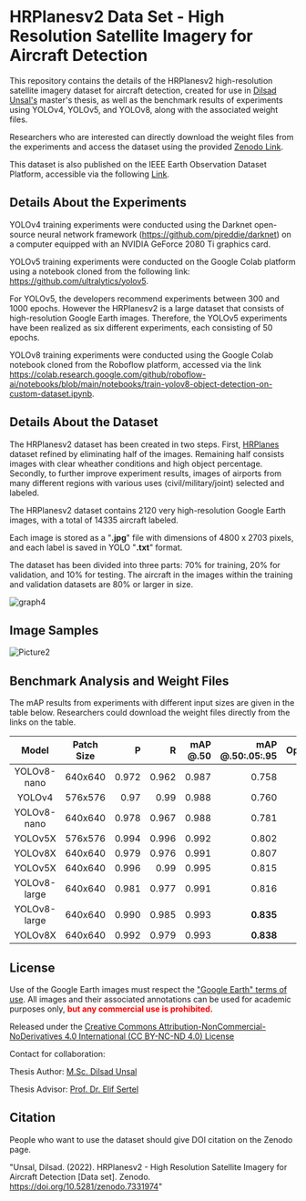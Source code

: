 # HRPlanesv2 Data Set - High Resolution Satellite Imagery for Aircraft Detection

This repository contains the details of the HRPlanesv2 high-resolution satellite imagery dataset for aircraft detection, created for use in [Dilsad Unsal's](https://www.linkedin.com/in/dilsad-unsal-b4a1101bb/) master's thesis, as well as the benchmark results of experiments using YOLOv4, YOLOv5, and YOLOv8, along with the associated weight files.
 
Researchers who are interested can directly download the weight files from the experiments and access the dataset using the provided [Zenodo Link](https://zenodo.org/record/7331974#.Y3dUlXZByUk).

This dataset is also published on the IEEE Earth Observation Dataset Platform, accessible via the following [Link](https://eod-grss-ieee.com/dataset-detail/ak1BclhJbkpuUkh5Uitmd3B5L2hNQT09).



## <div align="left">Details About the Experiments</div>

YOLOv4 training experiments were conducted using the Darknet open-source neural network framework (https://github.com/pjreddie/darknet) on a computer equipped with an NVIDIA GeForce 2080 Ti graphics card.

YOLOv5 training experiments were conducted on the Google Colab platform using a notebook cloned from the following link: https://github.com/ultralytics/yolov5.

For YOLOv5, the developers recommend experiments between 300 and 1000 epochs. However the HRPlanesv2 is a large dataset that consists of high-resolution Google Earth images. Therefore, the YOLOv5 experiments have been realized as six different experiments, each consisting of 50 epochs.

YOLOv8 training experiments were conducted using the Google Colab notebook cloned from the Roboflow platform, accessed via the link https://colab.research.google.com/github/roboflow-ai/notebooks/blob/main/notebooks/train-yolov8-object-detection-on-custom-dataset.ipynb.

## <div align="left">Details About the Dataset</div>

The HRPlanesv2 dataset has been created in two steps. First,  [HRPlanes](https://github.com/TolgaBkm/HRPlanes) dataset refined by eliminating half of the images. Remaining half consists images with clear wheather conditions and high object percentage. Secondly, to further improve experiment results, images of airports from many different regions with various uses (civil/military/joint) selected and labeled.
 
The HRPlanesv2 dataset contains 2120 very high-resolution Google Earth images, with a total of 14335 aircraft labeled.

Each image is stored as a "**.jpg**" file with dimensions of 4800 x 2703 pixels, and each label is saved in YOLO "**.txt**" format.


The dataset has been divided into three parts: 70% for training, 20% for validation, and 10% for testing. The aircraft in the images within the training and validation datasets are 80% or larger in size.




![graph4](https://github.com/dilsadunsal/HRPlanesv2-Data-Set/assets/77750296/75696048-80bd-4c0c-9283-c6af37d4dfdd)






## <div align="left">Image Samples</div>


![Picture2](https://user-images.githubusercontent.com/77750296/153885017-78632f3c-0a35-4720-ae7d-92bddfc9c489.jpg)


</div>

## <div align="left">Benchmark Analysis and Weight Files</div>

The mAP results from experiments with different input sizes are given in the table below. Researchers could download the weight files directly from the links on the table.


| Model              | Patch   Size | P | R | mAP @.50| mAP @.50:.05:.95 | Optimizer | Weights |
|:--------------------------:|:------------------:|-------------------------:|-------------------------:|-------------------------:|-------------------------:|-------------------------:|-------------------------:|
|YOLOv8-nano                         | 640x640                | 0.972                      | 0.962                      | 0.987                      | 0.758                      |SGD                         |[yolov8_nano_SGD_best.pt](https://drive.google.com/file/d/1DTQ7I1NJgzmWnhIOXY0g6ISgA5iihQJh/view?usp=drive_link)                  |
|YOLOv4                         | 576x576                | 0.97                      | 0.99                      | 0.988                      | 0.760                      |N/A                         | [yolov4_best.conv.137](https://drive.google.com/file/d/1ed8JjQltaRCQ3ZF2wPNc3tToR1CDP4rX/view?usp=sharing)                  |
|YOLOv8-nano                         | 640x640                 | 0.978                      | 0.967                      | 0.988                      | 0.781                     |Adam                         | [yolov8_nano_adam_best.pt](https://drive.google.com/file/d/1ag5bblMu0JyjrjGbHuSIRWezTD-XpST0/view?usp=drive_link)                     |
|YOLOv5X                         | 576x576                 | 0.994                      | 0.996                      | 0.992                      | 0.802                      |SGD                         | [yolov5_576_best.pt](https://drive.google.com/file/d/1QsLOXON89D2h_ck67YOKrqUsWRl4U_Mj/view?usp=sharing)                 |
|YOLOv8X                         | 640x640                 | 0.979                      | 0.976                      | 0.991                      | 0.807                     |Adam                         | [yolov8X_adam_best.pt](https://drive.google.com/file/d/1IZIlKb1TLvShaLSXekZ0zXNCHv_A-Na1/view?usp=drive_link)                     |
|YOLOv5X                         | 640x640                 | 0.996                      | 0.99                      | 0.995                      | 0.815                     |SGD                         | [yolov5_640_best.pt](https://drive.google.com/file/d/1W3M-mnhyA8i75UCxfddSWQEs8jM-nMom/view?usp=sharing)                     |
|YOLOv8-large                         | 640x640                 | 0.981                      | 0.977                      | 0.991                      | 0.816                    |Adam                         | [yolov8_large_adam_best.pt](https://drive.google.com/file/d/10WA-ZbCC6DpB2mo0L0EtCSpH2bDswPL2/view?usp=drive_link)                     |
|YOLOv8-large                         | 640x640                 | 0.990                      | 0.985                      | 0.993                      | **0.835**                     |SGD                         | [yolov8_large_SGD_best.pt](https://drive.google.com/file/d/1abKPIVrEIXXjI8jpRVn0oK0bYeQIAIpA/view?usp=drive_link)                     |SGD                         |
|YOLOv8X                         | 640x640                 | 0.992                      | 0.979                      | 0.993                      | **0.838**                     |SGD                         | [yolov8X_SGD_best.pt](https://drive.google.com/file/d/14sOvN1kDjsw5jlEqycbVCz03Nm9-KH6z/view?usp=drive_link)                     |


## <div align="left">License</div>

Use of the Google Earth images must respect the ["Google Earth" terms of use](https://about.google/brand-resource-center/products-and-services/geo-guidelines/).
All images and their associated annotations can be used for academic purposes only,
<font color="red"><b> but any commercial use is prohibited.</b></font>

Released under the [Creative Commons Attribution-NonCommercial-NoDerivatives 4.0 International (CC BY-NC-ND 4.0) License](https://creativecommons.org/licenses/by-nc-nd/4.0/)

Contact for collaboration:

Thesis Author: [M.Sc. Dilsad Unsal](https://www.linkedin.com/in/dilsad-unsal-b4a1101bb/)

Thesis Advisor: [Prof. Dr. Elif Sertel](https://web.itu.edu.tr/~sertele/) 





## <div align="left">Citation</div>


People who want to use the dataset should give DOI citation on the Zenodo page.

"Unsal, Dilsad. (2022). HRPlanesv2 - High Resolution Satellite Imagery for Aircraft Detection [Data set]. Zenodo. https://doi.org/10.5281/zenodo.7331974"
    

